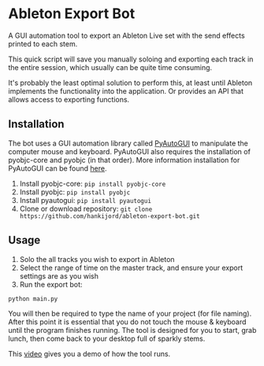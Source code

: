 # Ableton Export Bot 
A GUI automation tool to export an Ableton Live set with the send effects printed to each stem.

This quick script will save you manually soloing and exporting each track in the entire session, which usually can be quite time consuming.

It's probably the least optimal solution to perform this, at least until Ableton implements the functionality into the application. Or provides an API that allows access to exporting functions.

## Installation
The bot uses a GUI automation library called [PyAutoGUI](https://github.com/asweigart/pyautogui) to manipulate the computer mouse and keyboard. PyAutoGUI also requires the installation of pyobjc-core and pyobjc (in that order). More information installation for PyAutoGUI can be found [here](https://github.com/asweigart/pyautogui).

1. Install pyobjc-core: `pip install pyobjc-core`
2. Install pyobjc: `pip install pyobjc`
3. Install pyautogui: `pip install pyautogui`
4. Clone or download repository: `git clone https://github.com/hankijord/ableton-export-bot.git`

## Usage
1. Solo the all tracks you wish to export in Ableton
2. Select the range of time on the master track, and ensure your export settings are as you wish
3. Run the export bot:
```python
python main.py
```

You will then be required to type the name of your project (for file naming). After this point it is essential that you do not touch the mouse & keyboard until the program finishes running.
The tool is designed for you to start, grab lunch, then come back to your desktop full of sparkly stems.

This [video](https://www.youtube.com/watch?v=w8e5fUh5dSM) gives you a demo of how the tool runs.
